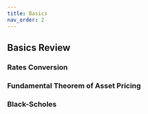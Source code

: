 ```yaml
---
title: Basics
nav_order: 2
---
```


## Basics Review 

### Rates Conversion 

### Fundamental Theorem of Asset Pricing 

### Black-Scholes 
